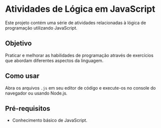 # Atividades de Lógica em JavaScript

Este projeto contém uma série de atividades relacionadas à lógica de programação utilizando JavaScript.

## Objetivo

Praticar e melhorar as habilidades de programação através de exercícios que abordam diferentes aspectos da linguagem.

## Como usar

Abra os arquivos `.js` em seu editor de código e execute-os no console do navegador ou usando Node.js.

## Pré-requisitos

- Conhecimento básico de JavaScript.

